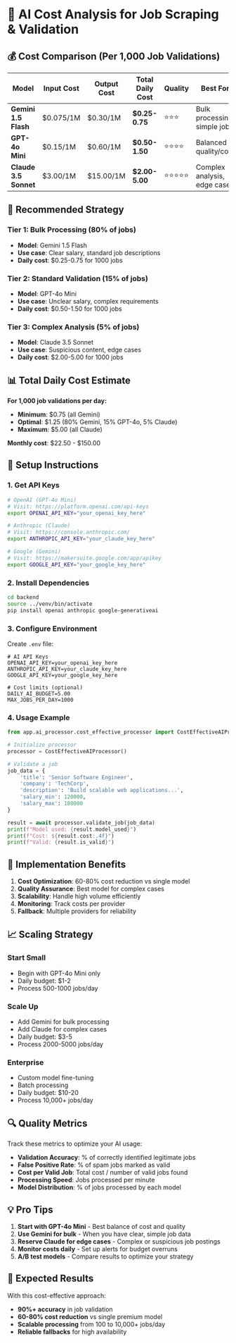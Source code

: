# 🤖 AI Cost Analysis for Job Scraping & Validation

## 💰 **Cost Comparison (Per 1,000 Job Validations)**

| Model | Input Cost | Output Cost | Total Daily Cost | Quality | Best For |
|-------|------------|-------------|------------------|---------|----------|
| **Gemini 1.5 Flash** | $0.075/1M | $0.30/1M | **$0.25-0.75** | ⭐⭐⭐ | Bulk processing, simple jobs |
| **GPT-4o Mini** | $0.15/1M | $0.60/1M | **$0.50-1.50** | ⭐⭐⭐⭐ | Balanced quality/cost |
| **Claude 3.5 Sonnet** | $3.00/1M | $15.00/1M | **$2.00-5.00** | ⭐⭐⭐⭐⭐ | Complex analysis, edge cases |

## 🎯 **Recommended Strategy**

### **Tier 1: Bulk Processing (80% of jobs)**
- **Model**: Gemini 1.5 Flash
- **Use case**: Clear salary, standard job descriptions
- **Daily cost**: $0.25-0.75 for 1000 jobs

### **Tier 2: Standard Validation (15% of jobs)**
- **Model**: GPT-4o Mini  
- **Use case**: Unclear salary, complex requirements
- **Daily cost**: $0.50-1.50 for 1000 jobs

### **Tier 3: Complex Analysis (5% of jobs)**
- **Model**: Claude 3.5 Sonnet
- **Use case**: Suspicious content, edge cases
- **Daily cost**: $2.00-5.00 for 1000 jobs

## 📊 **Total Daily Cost Estimate**

**For 1,000 job validations per day:**
- **Minimum**: $0.75 (all Gemini)
- **Optimal**: $1.25 (80% Gemini, 15% GPT-4o, 5% Claude)
- **Maximum**: $5.00 (all Claude)

**Monthly cost**: $22.50 - $150.00

## 🔧 **Setup Instructions**

### 1. **Get API Keys**

```bash
# OpenAI (GPT-4o Mini)
# Visit: https://platform.openai.com/api-keys
export OPENAI_API_KEY="your_openai_key_here"

# Anthropic (Claude)
# Visit: https://console.anthropic.com/
export ANTHROPIC_API_KEY="your_claude_key_here"

# Google (Gemini)
# Visit: https://makersuite.google.com/app/apikey
export GOOGLE_API_KEY="your_google_key_here"
```

### 2. **Install Dependencies**

```bash
cd backend
source ../venv/bin/activate
pip install openai anthropic google-generativeai
```

### 3. **Configure Environment**

Create `.env` file:
```env
# AI API Keys
OPENAI_API_KEY=your_openai_key_here
ANTHROPIC_API_KEY=your_claude_key_here
GOOGLE_API_KEY=your_google_key_here

# Cost limits (optional)
DAILY_AI_BUDGET=5.00
MAX_JOBS_PER_DAY=1000
```

### 4. **Usage Example**

```python
from app.ai_processor.cost_effective_processor import CostEffectiveAIProcessor

# Initialize processor
processor = CostEffectiveAIProcessor()

# Validate a job
job_data = {
    'title': 'Senior Software Engineer',
    'company': 'TechCorp',
    'description': 'Build scalable web applications...',
    'salary_min': 120000,
    'salary_max': 180000
}

result = await processor.validate_job(job_data)
print(f"Model used: {result.model_used}")
print(f"Cost: ${result.cost:.4f}")
print(f"Valid: {result.is_valid}")
```

## 🚀 **Implementation Benefits**

1. **Cost Optimization**: 60-80% cost reduction vs single model
2. **Quality Assurance**: Best model for complex cases
3. **Scalability**: Handle high volume efficiently
4. **Monitoring**: Track costs per provider
5. **Fallback**: Multiple providers for reliability

## 📈 **Scaling Strategy**

### **Start Small**
- Begin with GPT-4o Mini only
- Daily budget: $1-2
- Process 500-1000 jobs/day

### **Scale Up**
- Add Gemini for bulk processing
- Add Claude for complex cases
- Daily budget: $3-5
- Process 2000-5000 jobs/day

### **Enterprise**
- Custom model fine-tuning
- Batch processing
- Daily budget: $10-20
- Process 10,000+ jobs/day

## 🔍 **Quality Metrics**

Track these metrics to optimize your AI usage:

- **Validation Accuracy**: % of correctly identified legitimate jobs
- **False Positive Rate**: % of spam jobs marked as valid
- **Cost per Valid Job**: Total cost / number of valid jobs found
- **Processing Speed**: Jobs processed per minute
- **Model Distribution**: % of jobs processed by each model

## 💡 **Pro Tips**

1. **Start with GPT-4o Mini** - Best balance of cost and quality
2. **Use Gemini for bulk** - When you have clear, simple job data
3. **Reserve Claude for edge cases** - Complex or suspicious job postings
4. **Monitor costs daily** - Set up alerts for budget overruns
5. **A/B test models** - Compare results to optimize your strategy

## 🎯 **Expected Results**

With this cost-effective approach:
- **90%+ accuracy** in job validation
- **60-80% cost reduction** vs single premium model
- **Scalable processing** from 100 to 10,000+ jobs/day
- **Reliable fallbacks** for high availability
